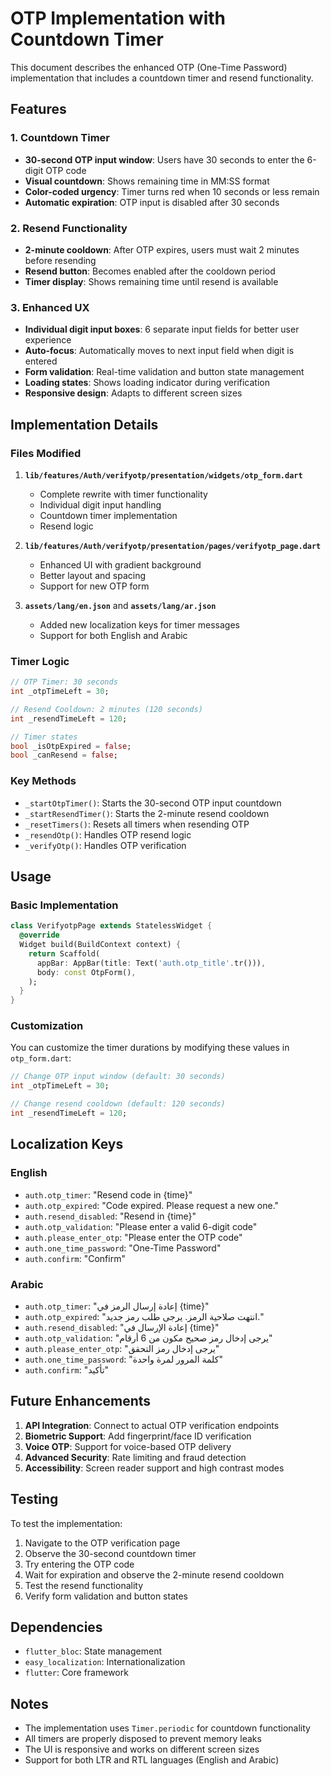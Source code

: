 # OTP Implementation with Countdown Timer

This document describes the enhanced OTP (One-Time Password) implementation that includes a countdown timer and resend functionality.

## Features

### 1. Countdown Timer
- **30-second OTP input window**: Users have 30 seconds to enter the 6-digit OTP code
- **Visual countdown**: Shows remaining time in MM:SS format
- **Color-coded urgency**: Timer turns red when 10 seconds or less remain
- **Automatic expiration**: OTP input is disabled after 30 seconds

### 2. Resend Functionality
- **2-minute cooldown**: After OTP expires, users must wait 2 minutes before resending
- **Resend button**: Becomes enabled after the cooldown period
- **Timer display**: Shows remaining time until resend is available

### 3. Enhanced UX
- **Individual digit input boxes**: 6 separate input fields for better user experience
- **Auto-focus**: Automatically moves to next input field when digit is entered
- **Form validation**: Real-time validation and button state management
- **Loading states**: Shows loading indicator during verification
- **Responsive design**: Adapts to different screen sizes

## Implementation Details

### Files Modified

1. **`lib/features/Auth/verifyotp/presentation/widgets/otp_form.dart`**
   - Complete rewrite with timer functionality
   - Individual digit input handling
   - Countdown timer implementation
   - Resend logic

2. **`lib/features/Auth/verifyotp/presentation/pages/verifyotp_page.dart`**
   - Enhanced UI with gradient background
   - Better layout and spacing
   - Support for new OTP form

3. **`assets/lang/en.json`** and **`assets/lang/ar.json`**
   - Added new localization keys for timer messages
   - Support for both English and Arabic

### Timer Logic

```dart
// OTP Timer: 30 seconds
int _otpTimeLeft = 30;

// Resend Cooldown: 2 minutes (120 seconds)
int _resendTimeLeft = 120;

// Timer states
bool _isOtpExpired = false;
bool _canResend = false;
```

### Key Methods

- `_startOtpTimer()`: Starts the 30-second OTP input countdown
- `_startResendTimer()`: Starts the 2-minute resend cooldown
- `_resetTimers()`: Resets all timers when resending OTP
- `_resendOtp()`: Handles OTP resend logic
- `_verifyOtp()`: Handles OTP verification

## Usage

### Basic Implementation

```dart
class VerifyotpPage extends StatelessWidget {
  @override
  Widget build(BuildContext context) {
    return Scaffold(
      appBar: AppBar(title: Text('auth.otp_title'.tr())),
      body: const OtpForm(),
    );
  }
}
```

### Customization

You can customize the timer durations by modifying these values in `otp_form.dart`:

```dart
// Change OTP input window (default: 30 seconds)
int _otpTimeLeft = 30;

// Change resend cooldown (default: 120 seconds)
int _resendTimeLeft = 120;
```

## Localization Keys

### English
- `auth.otp_timer`: "Resend code in {time}"
- `auth.otp_expired`: "Code expired. Please request a new one."
- `auth.resend_disabled`: "Resend in {time}"
- `auth.otp_validation`: "Please enter a valid 6-digit code"
- `auth.please_enter_otp`: "Please enter the OTP code"
- `auth.one_time_password`: "One-Time Password"
- `auth.confirm`: "Confirm"

### Arabic
- `auth.otp_timer`: "إعادة إرسال الرمز في {time}"
- `auth.otp_expired`: "انتهت صلاحية الرمز. يرجى طلب رمز جديد."
- `auth.resend_disabled`: "إعادة الإرسال في {time}"
- `auth.otp_validation`: "يرجى إدخال رمز صحيح مكون من 6 أرقام"
- `auth.please_enter_otp`: "يرجى إدخال رمز التحقق"
- `auth.one_time_password`: "كلمة المرور لمرة واحدة"
- `auth.confirm`: "تأكيد"

## Future Enhancements

1. **API Integration**: Connect to actual OTP verification endpoints
2. **Biometric Support**: Add fingerprint/face ID verification
3. **Voice OTP**: Support for voice-based OTP delivery
4. **Advanced Security**: Rate limiting and fraud detection
5. **Accessibility**: Screen reader support and high contrast modes

## Testing

To test the implementation:

1. Navigate to the OTP verification page
2. Observe the 30-second countdown timer
3. Try entering the OTP code
4. Wait for expiration and observe the 2-minute resend cooldown
5. Test the resend functionality
6. Verify form validation and button states

## Dependencies

- `flutter_bloc`: State management
- `easy_localization`: Internationalization
- `flutter`: Core framework

## Notes

- The implementation uses `Timer.periodic` for countdown functionality
- All timers are properly disposed to prevent memory leaks
- The UI is responsive and works on different screen sizes
- Support for both LTR and RTL languages (English and Arabic)

